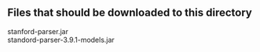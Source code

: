 ## Files that should be downloaded to this directory
stanford-parser.jar   
standord-parser-3.9.1-models.jar
